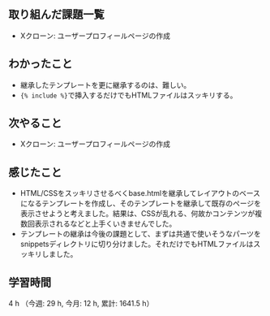 ## 取り組んだ課題一覧
- Xクローン: ユーザープロフィールページの作成

## わかったこと
- 継承したテンプレートを更に継承するのは、難しい。
- `{% include %}`で挿入するだけでもHTMLファイルはスッキリする。
    
## 次やること
- Xクローン: ユーザープロフィールページの作成    


## 感じたこと
- HTML/CSSをスッキリさせるべくbase.htmlを継承してレイアウトのベースになるテンプレートを作成し、そのテンプレートを継承して既存のページを表示させようと考えました。結果は、CSSが乱れる、何故かコンテンツが複数回表示されるなどと上手くいきませんでした。
- テンプレートの継承は今後の課題として、まずは共通で使いそうなパーツをsnippetsディレクトリに切り分けました。それだけでもHTMLファイルはスッキリしました。        

## 学習時間
4 h （今週: 29 h, 今月: 12 h, 累計: 1641.5 h）